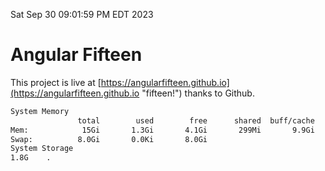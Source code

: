 Sat Sep 30 09:01:59 PM EDT 2023

# Angular Fifteen


This project is live at [https://angularfifteen.github.io](https://angularfifteen.github.io "fifteen!") thanks to Github.

```bash
System Memory
               total        used        free      shared  buff/cache   available
Mem:            15Gi       1.3Gi       4.1Gi       299Mi       9.9Gi        13Gi
Swap:          8.0Gi       0.0Ki       8.0Gi
System Storage
1.8G	.
```
